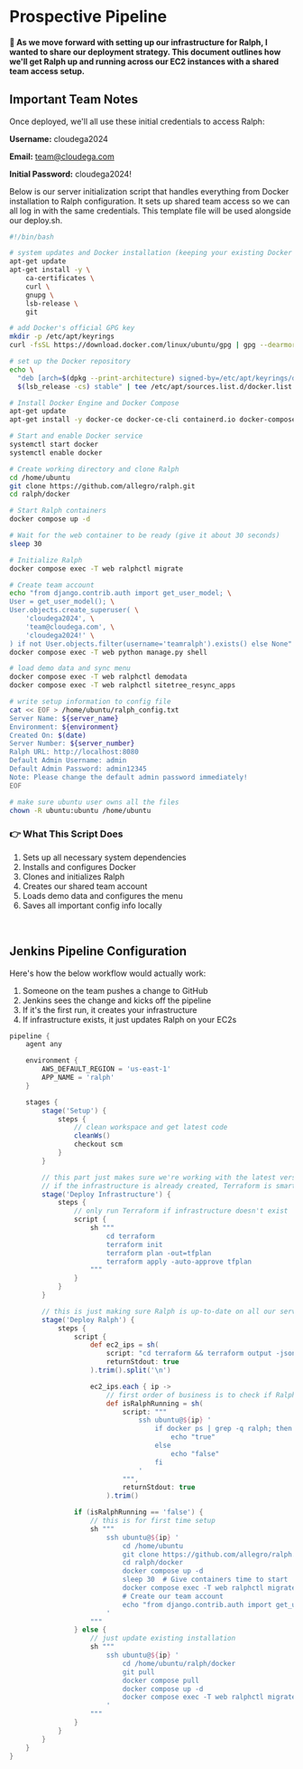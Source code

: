 # Prospective Pipeline

#### 👋 As we move forward with setting up our infrastructure for Ralph, I wanted to share our deployment strategy. This document outlines how we'll get Ralph up and running across our EC2 instances with a shared team access setup.

## Important Team Notes

Once deployed, we'll all use these initial credentials to access Ralph:

**Username:** cloudega2024

**Email:** team@cloudega.com

**Initial Password:** cloudega2024!

Below is our server initialization script that handles everything from Docker installation to Ralph configuration. It sets up shared team access so we can all log in with the same credentials. This template file will be used alongside our deploy.sh.

```bash
#!/bin/bash

# system updates and Docker installation (keeping your existing Docker setup)
apt-get update
apt-get install -y \
    ca-certificates \
    curl \
    gnupg \
    lsb-release \
    git

# add Docker's official GPG key
mkdir -p /etc/apt/keyrings
curl -fsSL https://download.docker.com/linux/ubuntu/gpg | gpg --dearmor -o /etc/apt/keyrings/docker.gpg

# set up the Docker repository
echo \
  "deb [arch=$(dpkg --print-architecture) signed-by=/etc/apt/keyrings/docker.gpg] https://download.docker.com/linux/ubuntu \
  $(lsb_release -cs) stable" | tee /etc/apt/sources.list.d/docker.list > /dev/null

# Install Docker Engine and Docker Compose
apt-get update
apt-get install -y docker-ce docker-ce-cli containerd.io docker-compose-plugin

# Start and enable Docker service
systemctl start docker
systemctl enable docker

# Create working directory and clone Ralph
cd /home/ubuntu
git clone https://github.com/allegro/ralph.git
cd ralph/docker

# Start Ralph containers
docker compose up -d

# Wait for the web container to be ready (give it about 30 seconds)
sleep 30

# Initialize Ralph
docker compose exec -T web ralphctl migrate

# Create team account
echo "from django.contrib.auth import get_user_model; \
User = get_user_model(); \
User.objects.create_superuser( \
    'cloudega2024', \
    'team@cloudega.com', \
    'cloudega2024!' \
) if not User.objects.filter(username='teamralph').exists() else None" | \
docker compose exec -T web python manage.py shell

# load demo data and sync menu
docker compose exec -T web ralphctl demodata
docker compose exec -T web ralphctl sitetree_resync_apps

# write setup information to config file
cat << EOF > /home/ubuntu/ralph_config.txt
Server Name: ${server_name}
Environment: ${environment}
Created On: $(date)
Server Number: ${server_number}
Ralph URL: http://localhost:8080
Default Admin Username: admin
Default Admin Password: admin12345
Note: Please change the default admin password immediately!
EOF

# make sure ubuntu user owns all the files
chown -R ubuntu:ubuntu /home/ubuntu
```

### 👉 What This Script Does

1. Sets up all necessary system dependencies
2. Installs and configures Docker
3. Clones and initializes Ralph
4. Creates our shared team account
5. Loads demo data and configures the menu
6. Saves all important config info locally

<br >

## Jenkins Pipeline Configuration

Here's how the below workflow would actually work:

1. Someone on the team pushes a change to GitHub
2. Jenkins sees the change and kicks off the pipeline
3. If it's the first run, it creates your infrastructure
4. If infrastructure exists, it just updates Ralph on your EC2s

```groovy
pipeline {
    agent any

    environment {
        AWS_DEFAULT_REGION = 'us-east-1'
        APP_NAME = 'ralph'
    }

    stages {
        stage('Setup') {
            steps {
                // clean workspace and get latest code
                cleanWs()
                checkout scm
            }
        }

        // this part just makes sure we're working with the latest version of everything
        // if the infrastructure is already created, Terraform is smart enough to know what's already there
        stage('Deploy Infrastructure') {
            steps {
                // only run Terraform if infrastructure doesn't exist
                script {
                    sh """
                        cd terraform
                        terraform init
                        terraform plan -out=tfplan
                        terraform apply -auto-approve tfplan
                    """
                }
            }
        }

        // this is just making sure Ralph is up-to-date on all our servers. Think maintenance checks
        stage('Deploy Ralph') {
            steps {
                script {
                    def ec2_ips = sh(
                        script: "cd terraform && terraform output -json private_instance_ips | jq -r '.[]'",
                        returnStdout: true
                    ).trim().split('\n')

                    ec2_ips.each { ip ->
                        // first order of business is to check if Ralph is already running
                        def isRalphRunning = sh(
                            script: """
                                ssh ubuntu@${ip} '
                                    if docker ps | grep -q ralph; then
                                        echo "true"
                                    else
                                        echo "false"
                                    fi
                                '
                            """,
                            returnStdout: true
                        ).trim()

                if (isRalphRunning == 'false') {
                    // this is for first time setup
                    sh """
                        ssh ubuntu@${ip} '
                            cd /home/ubuntu
                            git clone https://github.com/allegro/ralph.git
                            cd ralph/docker
                            docker compose up -d
                            sleep 30  # Give containers time to start
                            docker compose exec -T web ralphctl migrate
                            # Create our team account
                            echo "from django.contrib.auth import get_user_model; User = get_user_model(); User.objects.create_superuser('cloudega2024', 'team@cloudega.com', 'cloudega2024!') if not User.objects.filter(username='cloudega2024').exists() else None" | docker compose exec -T web python manage.py shell
                        '
                    """
                } else {
                    // just update existing installation
                    sh """
                        ssh ubuntu@${ip} '
                            cd /home/ubuntu/ralph/docker
                            git pull
                            docker compose pull
                            docker compose up -d
                            docker compose exec -T web ralphctl migrate
                        '
                    """
                }
            }
        }
    }
}
```
